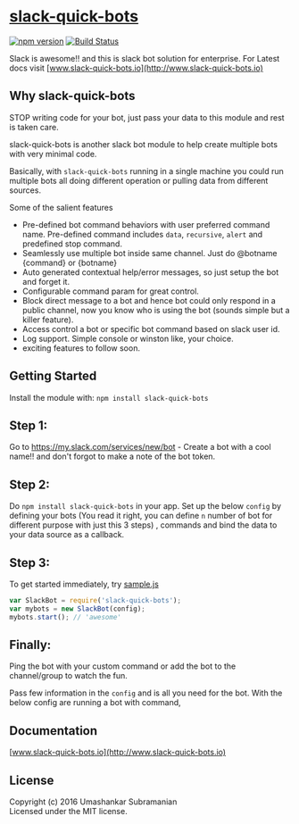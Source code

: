 # [slack-quick-bots](http://www.slack-quick-bots.io)
[![npm version][npm-badge]][npm-url]
[![Build Status][travis-badge]][travis-url]

Slack is awesome!! and this is slack bot solution for enterprise. For Latest docs visit [www.slack-quick-bots.io](http://www.slack-quick-bots.io)

## Why slack-quick-bots

STOP writing code for your bot, just pass your data to this module and rest is taken care.

slack-quick-bots is another slack bot module to help create multiple bots with very minimal code.

Basically, with `slack-quick-bots` running in a single machine you could run multiple bots all doing different operation or pulling data from different sources.

Some of the salient features

*  Pre-defined bot command behaviors with user preferred command name. Pre-defined command includes `data`, `recursive`, `alert` and predefined stop command.
*  Seamlessly use multiple bot inside same channel. Just do @botname {command} or {botname}
*  Auto generated contextual help/error messages, so just setup the bot and forget it.
*  Configurable command param for great control.
*  Block direct message to a bot and hence bot could only respond in a public channel, now you know who is using the bot (sounds simple but a killer feature).
*  Access control a bot or specific bot command based on slack user id.
*  Log support. Simple console or winston like, your choice.
*  exciting features to follow soon.

## Getting Started
Install the module with: `npm install slack-quick-bots`

## Step 1:

Go to https://my.slack.com/services/new/bot - Create a bot with a cool name!! and don't forgot to 
make a note of the bot token.

## Step 2:

Do `npm install slack-quick-bots` in your app. Set up the below `config` by defining your bots (You read it right, you can define `n` number of bot for different purpose with just this 3 steps) , commands and bind the data to your data source as a callback.

## Step 3: 

To get started immediately, try [sample.js](https://github.com/usubram/slack-quick-bots/blob/master/sample.js)

```javascript
var SlackBot = require('slack-quick-bots');
var mybots = new SlackBot(config);
mybots.start(); // 'awesome'
```

## Finally:

Ping the bot with your custom command or add the bot to the channel/group to watch the fun.

Pass few information in the `config` and is all you need for the bot. With the below config are running a bot with command,

## Documentation
[www.slack-quick-bots.io](http://www.slack-quick-bots.io)

## License
Copyright (c) 2016 Umashankar Subramanian  
Licensed under the MIT license.

[npm-badge]: https://badge.fury.io/js/slack-quick-bots.svg
[npm-url]: https://badge.fury.io/js/slack-quick-bots
[travis-badge]: https://api.travis-ci.org/usubram/slack-quick-bots.svg
[travis-url]: https://travis-ci.org/usubram/slack-quick-bots
